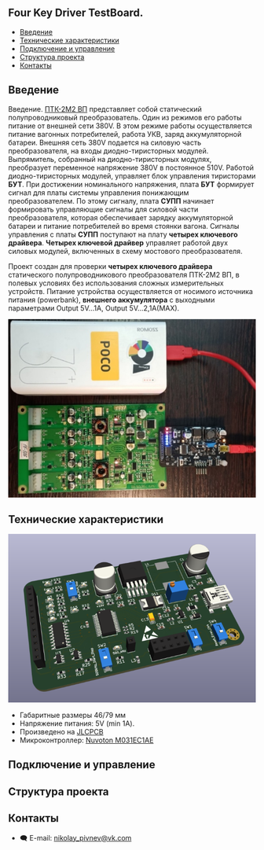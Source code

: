 Four Key Driver TestBoard.  
--------------------------
* [Введение](##Введение)
* [Технические характеристики](##технические-характеристики)
* [Подключение и управление](##подключение-и-управление)
* [Структура проекта](##структура-проекта)
* [Контакты](##контакты)


## Введение
Введение. [ПТК-2М2 ВП](https://www.elsiel.ru/products/transport/railway/preobrazovateli_trehfaznye_konditsionera__ptk_2m2v) представляет собой статический полупроводниковый преобразователь. Один из режимов его работы питание от внешней сети 380V. В этом режиме работы осуществляется  питание вагонных потребителей, работа УКВ, заряд аккумуляторной батареи. Внешняя сеть 380V подается на силовую часть преобразователя, на входы диодно-тиристорных модулей. Выпрямитель, собранный на диодно-тиристорных модулях, преобразует переменное напряжение 380V в постоянное 510V. Работой диодно-тиристорных модулей, управляет блок
управления тиристорами **БУТ**. При достижении номинального напряжения, плата **БУТ** формирует сигнал для платы  системы управления понижающим преобразователем. По этому
сигналу, плата **СУПП** начинает формировать управляющие сигналы для силовой части преобразователя, которая обеспечивает зарядку аккумуляторной батареи и питание потребителей во время стоянки вагона. Сигналы управления с платы **СУПП** поступают на плату **четырех ключевого драйвера**. **Четырех ключевой драйвер** управляет работой двух силовых модулей, включенных в схему мостового преобразователя.  

Проект создан для проверки **четырех ключевого драйвера** статического полупроводникового преобразователя ПТК-2М2 ВП, в полевых условиях без использования сложных измерительных устройств. Питание устройства осуществляется от носимого источника питания (powerbank), **внешнего аккумулятора** с выходными параметрами Output 5V...1A, Output 5V...2,1A(MAX).

![002](https://github.com/PivnevNikolay/Electric-drive-and-power-electronics/blob/master/4_CH_DRIVER/four_key_driver_test_board/photos/002.jpg)

## Технические характеристики

![003](https://github.com/PivnevNikolay/Electric-drive-and-power-electronics/blob/master/4_CH_DRIVER/four_key_driver_test_board/photos/003.jpg)

+ Габаритные размеры 46/79 мм
+ Напряжение питания: 5V (min 1A).
+ Произведено на [JLCPCB](https://jlcpcb.com)
+ Микроконтроллер: [Nuvoton M031EC1AE](https://direct.nuvoton.com/en/m031ec1ae)

## Подключение и управление

## Структура проекта

## 
## Контакты
* :left_speech_bubble: E-mail:  nikolay_pivnev@vk.com